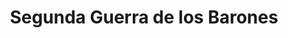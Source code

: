 ﻿---
title: "Segunda Guerra de los Barones"
permalink: periodes_914.html
layout: periode
dataInici: 1264
dataFi: 1267
sidebar: periodes
pares:
  - 299:
    title: "Islas Británicas"
    dataInici: "(1066)"
    dataFi: "(1500)"

fills:
  - 915:
    title: "Batalla de Lewes"
    dataInici: "(1264-05-14)"

jocsPrincipals:
  - title: "Simon de Montfort"
    bggId: 4772
    dataInici: 
    dataFi: 

jocsEscenaris:
jocsEpoca:
jocsEpocaEscenaris:
---
